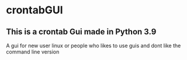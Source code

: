 # crontabGUI

## This is a crontab Gui made in Python 3.9

A gui for new user linux or people who likes to use guis and dont like the command line version
